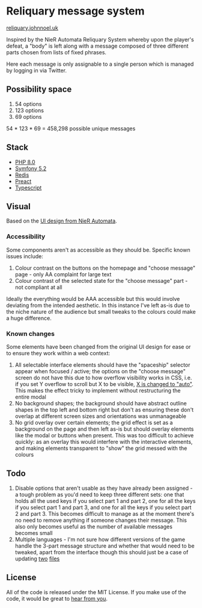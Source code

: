 # Reliquary message system

[reliquary.johnnoel.uk](https://reliquary.johnnoel.uk/)

Inspired by the NieR Automata Reliquary System whereby upon the player's defeat, a "body" is left along with a message composed of three different parts chosen from lists of fixed phrases.

Here each message is only assignable to a single person which is managed by logging in via Twitter.

## Possibility space

1. 54 options
2. 123 options
3. 69 options

54 * 123 * 69 = 458,298 possible unique messages

## Stack

* [PHP 8.0](https://www.php.net)
* [Symfony 5.2](https://symfony.com)
* [Redis](https://redis.io)
* [Preact](https://preactjs.com)
* [Typescript](https://www.typescriptlang.org/)

## Visual

Based on the [UI design from NieR Automata](https://www.gameuidatabase.com/gameData.php?id=150).

### Accessibility

Some components aren't as accessible as they should be. Specific known issues include:

1. Colour contrast on the buttons on the homepage and "choose message" page - only AA complaint for large text
2. Colour contrast of the selected state for the "choose message" part - not compliant at all

Ideally the everything would be AAA accessible but this would involve deviating from the intended aesthetic. In this instance I've left as-is due to the niche nature of the audience but small tweaks to the colours could make a huge difference.

### Known changes

Some elements have been changed from the original UI design for ease or to ensure they work within a web context:

1. All selectable interface elements should have the "spaceship" selector appear when focused / active; the options on the "choose message" screen do not have this due to how overflow visibility works in CSS, i.e. if you set Y overflow to scroll but X to be visible, [X is changed to "auto"](https://stackoverflow.com/a/6433475). This makes the effect tricky to implement without restructuring the entire modal
2. No background shapes; the background should have abstract outline shapes in the top left and bottom right but don't as ensuring these don't overlap at different screen sizes and orientations was unmanageable
3. No grid overlay over certain elements; the grid effect is set as a background on the page and then left as-is but should overlay elements like the modal or buttons when present. This was too difficult to achieve quickly: as an overlay this would interfere with the interactive elements, and making elements transparent to "show" the grid messed with the colours

## Todo

1. Disable options that aren't usable as they have already been assigned - a tough problem as you'd need to keep three different sets: one that holds all the used keys if you select part 1 and part 2, one for all the keys if you select part 1 and part 3, and one for all the keys if you select part 2 and part 3. This becomes difficult to manage as at the moment there's no need to remove anything if someone changes their message. This also only becomes useful as the number of available messages becomes small
2. Multiple languages - I'm not sure how different versions of the game handle the 3-part message structure and whether that would need to be tweaked, apart from the interface though this should just be a case of updating [two](src/Service/MessageService.php) [files](frontend/options.ts)

## License

All of the code is released under the MIT License. If you make use of the code, it would be great to [hear from you](https://twitter.com/ceetea_).
